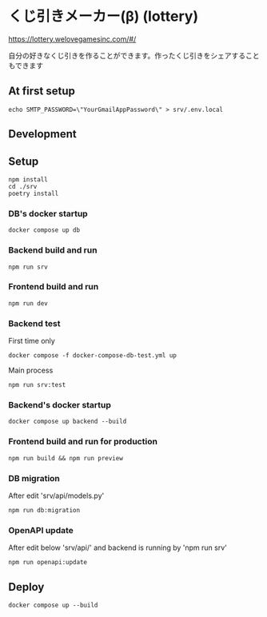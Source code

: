 # くじ引きメーカー(β) (lottery)

https://lottery.welovegamesinc.com/#/

自分の好きなくじ引きを作ることができます。作ったくじ引きをシェアすることもできます

## At first setup

```
echo SMTP_PASSWORD=\"YourGmailAppPassword\" > srv/.env.local
```

## Development

## Setup

```
npm install
cd ./srv
poetry install
```

### DB's docker startup

```
docker compose up db
```

### Backend build and run

```
npm run srv
```

### Frontend build and run

```
npm run dev
```

### Backend test

First time only

```
docker compose -f docker-compose-db-test.yml up
```

Main process

```
npm run srv:test
```

### Backend's docker startup

```
docker compose up backend --build
```

### Frontend build and run for production

```
npm run build && npm run preview
```

### DB migration

After edit 'srv/api/models.py'

```
npm run db:migration
```

### OpenAPI update

After edit below 'srv/api/' and backend is running by 'npm run srv'

```
npm run openapi:update
```

## Deploy

```
docker compose up --build
```
